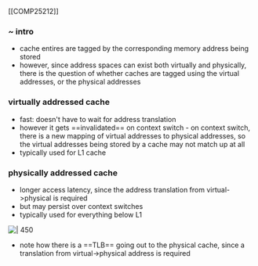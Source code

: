 [[COMP25212]]

### ~ intro
- cache entires are tagged by the corresponding memory address being stored
- however, since address spaces can exist both virtually and physically, there is the question of whether caches are tagged using the virtual addresses, or the physical addresses

### virtually addressed cache
- fast: doesn't have to wait for address translation
- however it gets ==invalidated== on context switch - on context switch, there is a new mapping of virtual addresses to physical addresses, so the virtual addresses being stored by a cache may not match up at all
- typically used for L1 cache

### physically addressed cache
- longer access latency, since the address translation from virtual->physical is required
- but may persist over context switches
- typically used for everything below L1

![ | 450](https://i.imgur.com/bzJcRB2.png)
- note how there is a ==TLB== going out to the physical cache, since a translation from virtual->physical address is required
